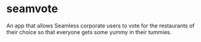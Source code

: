 # seamvote

An app that allows Seamless corporate users to vote for the restaurants of their choice so that everyone gets some yummy in their tummies.